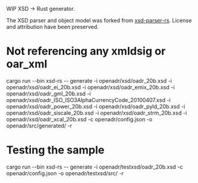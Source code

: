 WIP XSD -> Rust generator.

The XSD parser and object model was forked from [xsd-parser-rs](https://github.com/lumeohq/xsd-parser-rs). License and attribution have been preserved.

# Not referencing any xmldsig or oar_xml
cargo run --bin xsd-rs -- generate -i openadr/xsd/oadr_20b.xsd -i openadr/xsd/oadr_ei_20b.xsd -i openadr/xsd/oadr_emix_20b.xsd -i openadr/xsd/oadr_gml_20b.xsd -i openadr/xsd/oadr_ISO_ISO3AlphaCurrencyCode_20100407.xsd -i openadr/xsd/oadr_power_20b.xsd -i openadr/xsd/oadr_pyld_20b.xsd -i openadr/xsd/oadr_siscale_20b.xsd -i openadr/xsd/oadr_strm_20b.xsd -i openadr/xsd/oadr_xcal_20b.xsd -c openadr/config.json -o openadr/src/generated/ -r

# Testing the sample
cargo run --bin xsd-rs -- generate -i openadr/testxsd/oadr_20b.xsd -c openadr/config.json -o openadr/testxsd/src/ -r